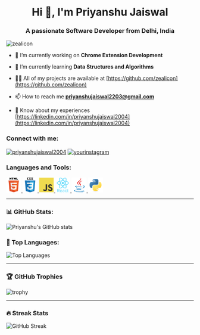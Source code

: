 <h1 align="center">Hi 👋, I'm Priyanshu Jaiswal</h1>
<h3 align="center">A passionate Software Developer from Delhi, India</h3>

<p align="left"> <img src="https://komarev.com/ghpvc/?username=zealicon&label=Profile%20views&color=0e75b6&style=flat" alt="zealicon" /> </p>

- 🔭 I’m currently working on **Chrome Extension Development**

- 🌱 I’m currently learning **Data Structures and Algorithms**

- 👨‍💻 All of my projects are available at [https://github.com/zealicon](https://github.com/zealicon)

- 📫 How to reach me **priyanshujaiswal2203@gmail.com**

- 📄 Know about my experiences [https://linkedin.com/in/priyanshujaiswal2004](https://linkedin.com/in/priyanshujaiswal2004)

<h3 align="left">Connect with me:</h3>
<p align="left">
<a href="https://linkedin.com/in/priyanshujaiswal2004" target="blank"><img align="center" src="https://cdn.jsdelivr.net/npm/simple-icons@v3/icons/linkedin.svg" alt="priyanshujaiswal2004" height="30" width="40" /></a>
<a href="https://instagram.com/yourinstagram" target="blank"><img align="center" src="https://cdn.jsdelivr.net/npm/simple-icons@v3/icons/instagram.svg" alt="yourinstagram" height="30" width="40" /></a>
</p>

<h3 align="left">Languages and Tools:</h3>
<p align="left"> 
<a href="https://www.w3.org/html/" target="_blank"> <img src="https://raw.githubusercontent.com/devicons/devicon/master/icons/html5/html5-original-wordmark.svg" alt="html5" width="40" height="40"/> </a> 
<a href="https://www.w3schools.com/css/" target="_blank"> <img src="https://raw.githubusercontent.com/devicons/devicon/master/icons/css3/css3-original-wordmark.svg" alt="css3" width="40" height="40"/> </a> 
<a href="https://developer.mozilla.org/en-US/docs/Web/JavaScript" target="_blank"> <img src="https://raw.githubusercontent.com/devicons/devicon/master/icons/javascript/javascript-original.svg" alt="javascript" width="40" height="40"/> </a> 
<a href="https://reactjs.org/" target="_blank"> <img src="https://raw.githubusercontent.com/devicons/devicon/master/icons/react/react-original-wordmark.svg" alt="react" width="40" height="40"/> </a> 
<a href="https://www.java.com" target="_blank"> <img src="https://raw.githubusercontent.com/devicons/devicon/master/icons/java/java-original.svg" alt="java" width="40" height="40"/> </a> 
<a href="https://www.python.org" target="_blank"> <img src="https://raw.githubusercontent.com/devicons/devicon/master/icons/python/python-original.svg" alt="python" width="40" height="40"/> </a> 
</p>

---

### 📊 GitHub Stats:
![Priyanshu's GitHub stats](https://github-readme-stats.vercel.app/api?username=zealicon&show_icons=true&theme=radical)

### 🚀 Top Languages:
![Top Languages](https://github-readme-stats.vercel.app/api/top-langs/?username=zealicon&layout=compact&theme=radical)

---

### 🏆 GitHub Trophies
![trophy](https://github-profile-trophy.vercel.app/?username=zealicon&theme=onedark)

---

### 🔥 Streak Stats
![GitHub Streak](https://github-readme-streak-stats.herokuapp.com/?user=zealicon&theme=radical)

